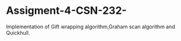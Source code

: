 # Assigment-4-CSN-232-
Implementation of Gift wrapping algorithm,Graham scan algorithm and Quickhull.
